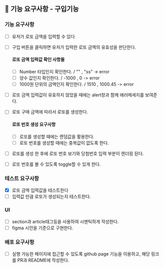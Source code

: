 ## 🎯 기능 요구사항 - 구입기능

### 기능 요구사항

- [ ] 유저가 로또 금액을 입력할 수 있다
- [ ] 구입 버튼을 클릭하면 유저가 입력한 로또 금액의 유효성을 판단한다.

  #### 로또 금액 입력값 확인 사항들

  - [ ] Number 타입인지 확인한다. / "" , "ss" -> error
  - [ ] 양수 값인지 확인한다. / -1000 , 0 -> error
  - [ ] 1000원 단위의 금액인지 확인한다. / 1510 , 1000.45 -> error

- [ ] 로또 금액 입력값이 유효하지 않았을 때에는 alert창과 함께 에러메세지를 보여준다.
- [ ] 로또 구매 금액에 따라서 로또를 생성한다.

  #### 로또 번호 생성 요구사항

  - [ ] 로또를 생성할 때에는 랜덤값을 활용한다.
  - [ ] 로또 번호를 생성할 때에는 중복값이 없도록 한다.

- [ ] 로또를 생성 한 후에 로또 번호 보기와 당첨번호 입력 부분이 렌더링 된다.
- [ ] 로또 번호를 볼 수 있도록 toggle할 수 있게 한다.

### 테스트 요구사항

- [x] 로또 금액 입력값을 테스트한다
- [ ] 입력값 만큼 로또가 생성되는지 테스트한다.

### UI

- [ ] section과 article태그등을 사용하여 시멘틱하게 작성한다.
- [ ] figma 시안을 기준으로 구현한다.

### 배포 요구사항

- [ ] 실행 가능한 페이지에 접근할 수 있도록 github page 기능을 이용하고, 해당 링크를 PR과 README에 작성한다.
